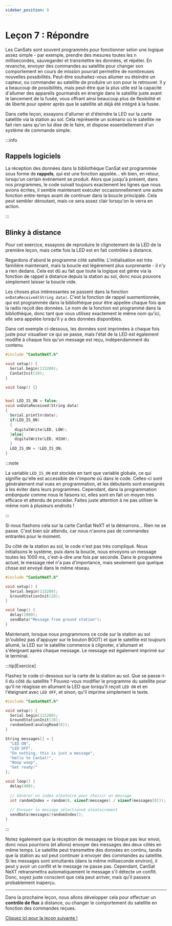 ```yaml
---
sidebar_position: 8
---
```


# Leçon 7 : Répondre

Les CanSats sont souvent programmés pour fonctionner selon une logique assez simple - par exemple, prendre des mesures toutes les n millisecondes, sauvegarder et transmettre les données, et répéter. En revanche, envoyer des commandes au satellite pour changer son comportement en cours de mission pourrait permettre de nombreuses nouvelles possibilités. Peut-être souhaitez-vous allumer ou éteindre un capteur, ou commander au satellite de produire un son pour le retrouver. Il y a beaucoup de possibilités, mais peut-être que la plus utile est la capacité d'allumer des appareils gourmands en énergie dans le satellite juste avant le lancement de la fusée, vous offrant ainsi beaucoup plus de flexibilité et de liberté pour opérer après que le satellite ait déjà été intégré à la fusée.

Dans cette leçon, essayons d'allumer et d'éteindre la LED sur la carte satellite via la station au sol. Cela représente un scénario où le satellite ne fait rien sans qu'on lui dise de le faire, et dispose essentiellement d'un système de commande simple.

:::info

## Rappels logiciels

La réception des données dans la bibliothèque CanSat est programmée sous forme de **rappels**, qui est une fonction appelée... eh bien, en retour, lorsqu'un certain événement se produit. Alors que jusqu'à présent, dans nos programmes, le code suivait toujours exactement les lignes que nous avions écrites, il semble maintenant exécuter occasionnellement une autre fonction entre-temps avant de continuer dans la boucle principale. Cela peut sembler déroutant, mais ce sera assez clair lorsqu'on le verra en action.

:::

## Blinky à distance

Pour cet exercice, essayons de reproduire le clignotement de la LED de la première leçon, mais cette fois la LED est en fait contrôlée à distance.

Regardons d'abord le programme côté satellite. L'initialisation est très familière maintenant, mais la boucle est légèrement plus surprenante - il n'y a rien dedans. Cela est dû au fait que toute la logique est gérée via la fonction de rappel à distance depuis la station au sol, donc nous pouvons simplement laisser la boucle vide.

Les choses plus intéressantes se passent dans la fonction `onDataReceived(String data)`. C'est la fonction de rappel susmentionnée, qui est programmée dans la bibliothèque pour être appelée chaque fois que la radio reçoit des données. Le nom de la fonction est programmé dans la bibliothèque, donc tant que vous utilisez exactement le même nom qu'ici, elle sera appelée lorsqu'il y a des données disponibles.

Dans cet exemple ci-dessous, les données sont imprimées à chaque fois juste pour visualiser ce qui se passe, mais l'état de la LED est également modifié à chaque fois qu'un message est reçu, indépendamment du contenu.

```Cpp title="Code satellite pour ne rien faire sans qu'on le lui dise"
#include "CanSatNeXT.h"

void setup() {
  Serial.begin(115200);
  CanSatInit(28);
}

void loop() {}


bool LED_IS_ON = false;
void onDataReceived(String data)
{
  Serial.println(data);
  if(LED_IS_ON)
  {
    digitalWrite(LED, LOW);
  }else{
    digitalWrite(LED, HIGH);
  }
  LED_IS_ON = !LED_IS_ON;
}
```

:::note

La variable `LED_IS_ON` est stockée en tant que variable globale, ce qui signifie qu'elle est accessible de n'importe où dans le code. Celles-ci sont généralement mal vues en programmation, et les débutants sont enseignés à les éviter dans leurs programmes. Cependant, dans la programmation _embarquée_ comme nous le faisons ici, elles sont en fait un moyen très efficace et attendu de procéder. Faites juste attention à ne pas utiliser le même nom à plusieurs endroits !

:::

Si nous flashons cela sur la carte CanSat NeXT et la démarrons... Rien ne se passe. C'est bien sûr attendu, car nous n'avons pas de commandes entrantes pour le moment.

Du côté de la station au sol, le code n'est pas très compliqué. Nous initialisons le système, puis dans la boucle, nous envoyons un message toutes les 1000 ms, c'est-à-dire une fois par seconde. Dans le programme actuel, le message réel n'a pas d'importance, mais seulement que quelque chose est envoyé dans le même réseau.

```Cpp title="Station au sol envoyant des messages"
#include "CanSatNeXT.h"

void setup() {
  Serial.begin(115200);
  GroundStationInit(28);
}

void loop() {
  delay(1000);
  sendData("Message from ground station");
}
```

Maintenant, lorsque nous programmons ce code sur la station au sol (n'oubliez pas d'appuyer sur le bouton BOOT) et que le satellite est toujours allumé, la LED sur le satellite commence à clignoter, s'allumant et s'éteignant après chaque message. Le message est également imprimé sur le terminal.

:::tip[Exercice]

Flashez le code ci-dessous sur la carte de la station au sol. Que se passe-t-il du côté du satellite ? Pouvez-vous modifier le programme du satellite pour qu'il ne réagisse en allumant la LED que lorsqu'il reçoit `LED ON` et en l'éteignant avec `LED OFF`, et sinon, qu'il imprime simplement le texte.

```Cpp title="Station au sol envoyant des messages"
#include "CanSatNeXT.h"

void setup() {
  Serial.begin(115200);
  GroundStationInit(28);
  randomSeed(analogRead(0));
}

String messages[] = {
  "LED ON",
  "LED OFF",
  "Do nothing, this is just a message",
  "Hello to CanSat!",
  "Woop woop",
  "Get ready!"
};

void loop() {
  delay(400);
  
  // Générer un index aléatoire pour choisir un message
  int randomIndex = random(0, sizeof(messages) / sizeof(messages[0]));
  
  // Envoyer le message sélectionné aléatoirement
  sendData(messages[randomIndex]);
}
```

:::

Notez également que la réception de messages ne bloque pas leur envoi, donc nous pourrions (et allons) envoyer des messages des deux côtés en même temps. Le satellite peut transmettre des données en continu, tandis que la station au sol peut continuer à envoyer des commandes au satellite. Si les messages sont simultanés (dans la même milliseconde environ), il peut y avoir un conflit et le message ne passe pas. Cependant, CanSat NeXT retransmettra automatiquement le message s'il détecte un conflit. Donc, soyez juste conscient que cela peut arriver, mais qu'il passera probablement inaperçu.

---

Dans la prochaine leçon, nous allons développer cela pour effectuer un **contrôle de flux** à distance, ou changer le comportement du satellite en fonction des commandes reçues.

[Cliquez ici pour la leçon suivante !](./lesson8)